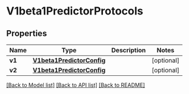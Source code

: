 # V1beta1PredictorProtocols

## Properties
Name | Type | Description | Notes
------------ | ------------- | ------------- | -------------
**v1** | [**V1beta1PredictorConfig**](V1beta1PredictorConfig.md) |  | [optional] 
**v2** | [**V1beta1PredictorConfig**](V1beta1PredictorConfig.md) |  | [optional] 

[[Back to Model list]](../README.md#documentation-for-models) [[Back to API list]](../README.md#documentation-for-api-endpoints) [[Back to README]](../README.md)



